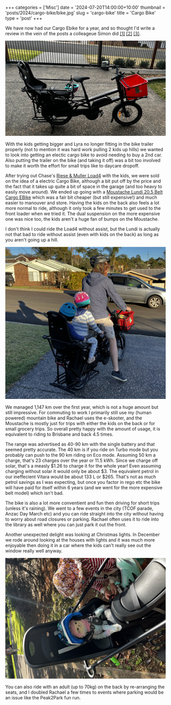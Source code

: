 +++
categories = ['Misc']
date = '2024-07-20T14:00:00+10:00'
thumbnail = 'posts/2024/cargo-bike/bike.jpg'
slug = 'cargo-bike'
title = 'Cargo Bike'
type = 'post'
+++


We have now had our Cargo Ebike for a year, and so thought I'd write a review in the vein of the posts a colleageue Simon did [[1]][se1] [[2]][se2] [[3]][se3].

![](bike.jpg)


[se1]: https://bq.org.au/resources/e-bikes-everything-you-need-to-know/
[se2]: https://www.linkedin.com/posts/simon-english-956ba01_it-is-amazing-how-a-simple-change-can-make-activity-6798024248465215488-IwFd/
[se3]: https://www.linkedin.com/posts/simon-english-956ba01_e-bike-update-for-those-of-you-that-have-activity-7011285785354141698--QBP/

With the kids getting bigger and Lyra no longer fitting in the bike trailer properly (not to mention it was hard work pulling 2 kids up hills) we wanted to look into getting an electic cargo bike to avoid needing to buy a 2nd car. Also putting the trailer on the bike (and taking it off) was a bit too involved to make it worth the effort for small trips like to daycare dropoff.

After trying out Chase's [Riese & Muller Load4][rm] with the kids, we were sold on the idea of a electric Cargo Bike, although a bit put off by the price and the fact that it takes up quite a bit of space in the garage (and too heavy to easily move around).
We ended up going with a [Moustache Lundi 20.5 Belt Cargo EBike][ml] which was a fair bit cheaper (but still expensive!) and much easier to manouver and store.
Having the kids on the back also feels a lot more normal to ride, although it only took a few minutes to get used to the front loader when we tried it. The dual suspension on the more expensive one was nice too, the kids aren't a huge fan of bumps on the Moustache. 

I don't think I could ride the Load4 without assist, but the Lundi is actually not that bad to ride without assist (even with kids on the back) as long as you aren't going up a hill.

[rm]: https://electricbikesbrisbane.com.au/products/riese-muller-load4-60-vario
[ml]: https://electricbikesbrisbane.com.au/products/moustache-lundi-20-5-e-cargo-bike

![alt text](withkids.jpg)


We managed 1,147 km over the first year, which is not a huge amount but still impressive. 
For commuting to work I primarily still use my (human powered) mountain bike and Rachael uses the e-skooter, and the Moustache is mostly just for trips with either the kids on the back or for small grocery trips. So overall pretty happy with the amount of usage, it is equivalent to riding to Brisbane and back 4.5 times.

The range was advertised as 40-90 km with the single battery and that seemed pretty accurate. The 40 km is if you ride on Turbo mode but you probably can push to the 90 km riding on Eco mode. Assuming 50 km a charge, that's 23 charges over the year or 11.5 kWh. Since we charge off solar, that's a measly $1.26 to charge it for the whole year! Even assuming charging without solar it would only be about $3. The equivalent petrol in our ineffecient Vitara would be about 133 L or $265. That's not as much petrol savings as I was expecting, but once you factor in rego etc the bike will have paid for itself within 6 years (and we went for the more expensive belt model) which isn't bad.

The bike is also a lot more conventient and fun then driving for short trips (unless it's raining). We went to a few events in the city (TCOF parade, Anzac Day March etc) and you can ride straight into the city without having to worry about road closures or parking. Rachael often uses it to ride into the library as well where you can just park it out the front. 

Another unexpected delight was looking at Christmas lights. In December we rode around looking at the houses with lights and it was much more enjoyable then doing it in a car where the kids can't really see out the window really well anyway. 

![alt text](sloth.jpg)

You can also ride with an adult (up to 70kg) on the back by re-arranging the seats, and I doubled Rachael a few times to events where parking would be an issue like the Peak2Park fun run.